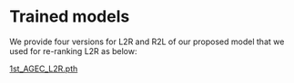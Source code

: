
# Trained models
We provide four versions for L2R and R2L of our proposed model that we used for re-ranking L2R as below: 

[1st_AGEC_L2R.pth](https://drive.google.com/file/d/15J2qPWy2-x8rSejSyxoE6fYrRebkaBsD/view?usp=sharing)
